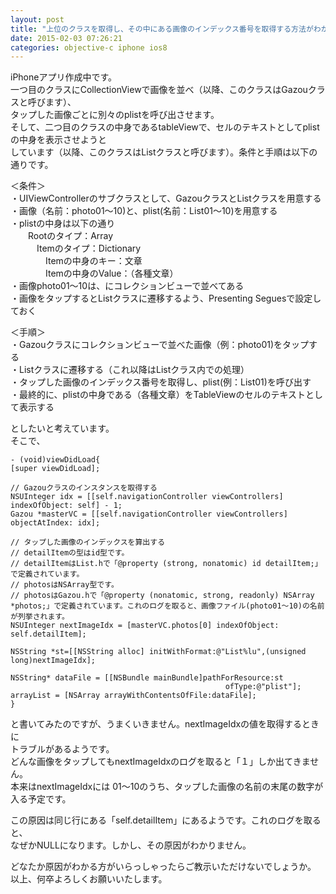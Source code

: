 ```yaml
---
layout: post
title: "上位のクラスを取得し、その中にある画像のインデックス番号を取得する方法がわかりません"
date: 2015-02-03 07:26:21
categories: objective-c iphone ios8
---
```

<p>iPhoneアプリ作成中です。<br>
一つ目のクラスにCollectionViewで画像を並べ（以降、このクラスはGazouクラスと呼びます）、<br>
タップした画像ごとに別々のplistを呼び出させます。<br>
そして、二つ目のクラスの中身であるtableViewで、セルのテキストとしてplistの中身を表示させようと<br>
しています（以降、このクラスはListクラスと呼びます）。条件と手順は以下の通りです。</p>

<p>＜条件＞<br>
・UIViewControllerのサブクラスとして、GazouクラスとListクラスを用意する<br>
・画像（名前：photo01〜10)と、plist(名前：List01〜10)を用意する<br>
・plistの中身は以下の通り<br>
　　Rootのタイプ：Array<br>
　　　Itemのタイプ：Dictionary<br>
　　　　Itemの中身のキー：文章<br>
　　　　Itemの中身のValue：（各種文章）<br>
・画像photo01〜10は、にコレクションビューで並べてある<br>
・画像をタップするとListクラスに遷移するよう、Presenting Seguesで設定しておく</p>

<p>＜手順＞<br>
・Gazouクラスにコレクションビューで並べた画像（例：photo01)をタップする<br>
・Listクラスに遷移する（これ以降はListクラス内での処理）<br>
・タップした画像のインデックス番号を取得し、plist(例：List01)を呼び出す<br>
・最終的に、plistの中身である（各種文章）をTableViewのセルのテキストとして表示する</p>

<p>としたいと考えています。<br>
そこで、</p>

<pre><code>- (void)viewDidLoad{
[super viewDidLoad];

// Gazouクラスのインスタンスを取得する
NSUInteger idx = [[self.navigationController viewControllers] indexOfObject: self] - 1;
Gazou *masterVC = [[self.navigationController viewControllers] objectAtIndex: idx];

// タップした画像のインデックスを算出する
// detailItemの型はid型です。
// detailItemはList.hで「@property (strong, nonatomic) id detailItem;」で定義されています。
// photosはNSArray型です。
// photosはGazou.hで「@property (nonatomic, strong, readonly) NSArray *photos;」で定義されています。これのログを取ると、画像ファイル(photo01〜10)の名前が列挙されます。
NSUInteger nextImageIdx = [masterVC.photos[0] indexOfObject: self.detailItem];

NSString *st=[[NSString alloc] initWithFormat:@"List%lu",(unsigned long)nextImageIdx];

NSString* dataFile = [[NSBundle mainBundle]pathForResource:st
                                                ofType:@"plist"];
arrayList = [NSArray arrayWithContentsOfFile:dataFile];
}
</code></pre>

<p>と書いてみたのですが、うまくいきません。nextImageIdxの値を取得するときに<br>
トラブルがあるようです。 <br>
どんな画像をタップしてもnextImageIdxのログを取ると「１」しか出てきません。<br>
本来はnextImageIdxには 01〜10のうち、タップした画像の名前の末尾の数字が入る予定です。</p>

<p>この原因は同じ行にある「self.detailItem」にあるようです。これのログを取ると、<br>
なぜかNULLになります。しかし、その原因がわかりません。</p>

<p>どなたか原因がわかる方がいらっしゃったらご教示いただけないでしょうか。<br>
以上、何卒よろしくお願いいたします。</p>
